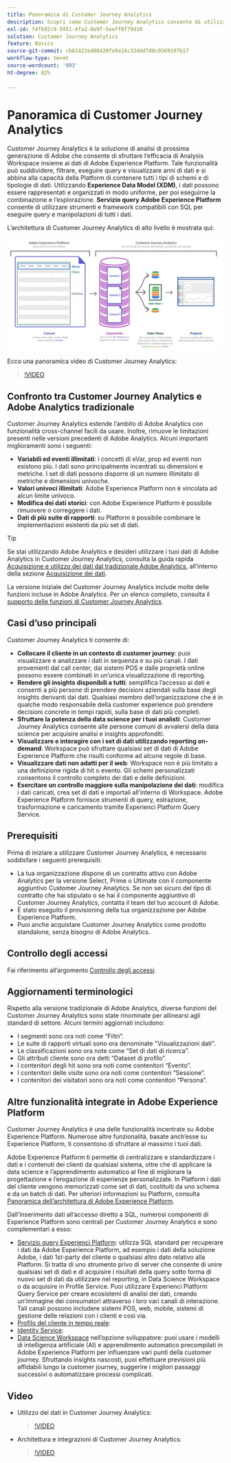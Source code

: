 ```yaml
---
title: Panoramica di Customer Journey Analytics
description: Scopri come Customer Journey Analytics consente di utilizzare Analysis Workspace con i dati da Experience Platform.
exl-id: f4f692c9-5951-4fa2-8e9f-5eeff0f79d10
solution: Customer Journey Analytics
feature: Basics
source-git-commit: cb81422ed08420fe9a16c32ddd748c9569197b17
workflow-type: tm+mt
source-wordcount: '993'
ht-degree: 82%

---
```


# Panoramica di Customer Journey Analytics

Customer Journey Analytics è la soluzione di analisi di prossima generazione di Adobe che consente di sfruttare l’efficacia di Analysis Workspace insieme ai dati di Adobe Experience Platform. Tale funzionalità può suddividere, filtrare, eseguire query e visualizzare anni di dati e si abbina alla capacità della Platform di contenere tutti i tipi di schemi e di tipologie di dati. Utilizzando **Experience Data Model (XDM)**, i dati possono essere rappresentati e organizzati in modo uniforme, per poi eseguirne la combinazione e l’esplorazione. **Servizio query Adobe Experience Platform** consente di utilizzare strumenti e framework compatibili con SQL per eseguire query e manipolazioni di tutti i dati.

L’architettura di Customer Journey Analytics di alto livello è mostrata qui:

![architettura](assets/cja-architecture.png)

Ecco una panoramica video di Customer Journey Analytics:

>[!VIDEO](https://video.tv.adobe.com/v/30090/?quality=12)

## Confronto tra Customer Journey Analytics e Adobe Analytics tradizionale

Customer Journey Analytics estende l’ambito di Adobe Analytics con funzionalità cross-channel facili da usare. Inoltre, rimuove le limitazioni presenti nelle versioni precedenti di Adobe Analytics. Alcuni importanti miglioramenti sono i seguenti:

* **Variabili ed eventi illimitati**: i concetti di eVar, prop ed eventi non esistono più. I dati sono principalmente incentrati su dimensioni e metriche. I set di dati possono disporre di un numero illimitato di metriche e dimensioni univoche.
* **Valori univoci illimitati**: Adobe Experience Platform non è vincolata ad alcun limite univoco.
* **Modifica dei dati storici**: con Adobe Experience Platform è possibile rimuovere o correggere i dati.
* **Dati di più suite di rapporti**: su Platform è possibile combinare le implementazioni esistenti da più set di dati.

>[!TIP]
>
>Se stai utilizzando Adobe Analytics e desideri utilizzare i tuoi dati di Adobe Analytics in Customer Journey Analytics, consulta la guida rapida [Acquisizione e utilizzo dei dati dal tradizionale Adobe Analytics](../data-ingestion/analytics.md), all’interno della sezione [Acquisizione dei dati](../data-ingestion/data-ingestion.md).

La versione iniziale del Customer Journey Analytics include molte delle funzioni incluse in Adobe Analytics. Per un elenco completo, consulta il [supporto delle funzioni di Customer Journey Analytics](/help/getting-started/aa-vs-cja/cja-aa.md).

## Casi d’uso principali

Customer Journey Analytics ti consente di:

* **Collocare il cliente in un contesto di customer journey**: puoi visualizzare e analizzare i dati in sequenza e su più canali. I dati provenienti dal call center, dai sistemi POS e dalle proprietà online possono essere combinati in un’unica visualizzazione di reporting.
* **Rendere gli insights disponibili a tutti**: semplifica l’accesso ai dati e consenti a più persone di prendere decisioni aziendali sulla base degli insights derivanti dai dati. Qualsiasi membro dell’organizzazione che è in qualche modo responsabile della customer experience può prendere decisioni concrete in tempi rapidi, sulla base di dati più completi.
* **Sfruttare la potenza della data science per i tuoi analisti**: Customer Journey Analytics consente alle persone comuni di avvalersi della data science per acquisire analisi e insights approfonditi.
* **Visualizzare e interagire con i set di dati utilizzando reporting on-demand**: Workspace può sfruttare qualsiasi set di dati di Adobe Experience Platform che risulti conforme ad alcune regole di base.
* **Visualizzare dati non adatti per il web**: Workspace non è più limitato a una definizione rigida di hit o evento. Gli schemi personalizzati consentono il controllo completo dei dati e delle definizioni.
* **Esercitare un controllo maggiore sulla manipolazione dei dati**: modifica i dati caricati, crea set di dati e importali all’interno di Workspace. Adobe Experience Platform fornisce strumenti di query, estrazione, trasformazione e caricamento tramite Experienci Platform Query Service.

## Prerequisiti

Prima di iniziare a utilizzare Customer Journey Analytics, è necessario soddisfare i seguenti prerequisiti:

* La tua organizzazione dispone di un contratto attivo con Adobe Analytics per la versione Select, Prime o Ultimate con il componente aggiuntivo Customer Journey Analytics. Se non sei sicuro del tipo di contratto che hai stipulato o se hai il componente aggiuntivo di Customer Journey Analytics, contatta il team del tuo account di Adobe.
* È stato eseguito il provisioning della tua organizzazione per Adobe Experience Platform.
* Puoi anche acquistare Customer Journey Analytics come prodotto standalone, senza bisogno di Adobe Analytics.

## Controllo degli accessi

Fai riferimento all’argomento [Controllo degli accessi](/help/admin/cja-access-control.md).

## Aggiornamenti terminologici

Rispetto alla versione tradizionale di Adobe Analytics, diverse funzioni del Customer Journey Analytics sono state rinominate per allinearsi agli standard di settore. Alcuni termini aggiornati includono:

* I segmenti sono ora noti come “Filtri”.
* Le suite di rapporti virtuali sono ora denominate &quot;Visualizzazioni dati&quot;.
* Le classificazioni sono ora note come “Set di dati di ricerca”.
* Gli attributi cliente sono ora detti “Dataset di profilo”.
* I contenitori degli hit sono ora noti come contenitori “Evento”.
* I contenitori delle visite sono ora noti come contenitori “Sessione”.
* I contenitori dei visitatori sono ora noti come contenitori “Persona”.

## Altre funzionalità integrate in Adobe Experience Platform

Customer Journey Analytics è una delle funzionalità incentrate su Adobe Experience Platform. Numerose altre funzionalità, basate anch’esse su Experience Platform, ti consentono di sfruttare al massimo i tuoi dati.

Adobe Experience Platform ti permette di centralizzare e standardizzare i dati e i contenuti dei clienti da qualsiasi sistema, oltre che di applicare la data science e l’apprendimento automatico al fine di migliorare la progettazione e l’erogazione di esperienze personalizzate. In Platform i dati del cliente vengono memorizzati come set di dati, costituiti da uno schema e da un batch di dati. Per ulteriori informazioni su Platform, consulta [Panoramica dell’architettura di Adobe Experience Platform](https://experienceleague.adobe.com/docs/platform-learn/tutorials/intro-to-platform/basic-architecture.html?lang=it).

Dall’inserimento dati all’accesso diretto a SQL, numerosi componenti di Experience Platform sono centrali per Customer Journey Analytics e sono complementari a esso:

* [Servizio query Experienci Platform](https://experienceleague.adobe.com/docs/experience-platform/query/home.html?lang=it): utilizza SQL standard per recuperare i dati da Adobe Experience Platform, ad esempio i dati della soluzione Adobe, i dati 1st-party del cliente o qualsiasi altro dato relativo alla Platform. Si tratta di uno strumento privo di server che consente di unire qualsiasi set di dati e di acquisire i risultati della query sotto forma di nuovo set di dati da utilizzare nel reporting, in Data Science Workspace o da acquisire in Profile Service. Puoi utilizzare Experienci Platform Query Service per creare ecosistemi di analisi dei dati, creando un’immagine dei consumatori attraverso i loro vari canali di interazione. Tali canali possono includere sistemi POS, web, mobile, sistemi di gestione delle relazioni con i clienti e così via.
* [Profilo del cliente in tempo reale](https://experienceleague.adobe.com/docs/experience-platform/profile/home.html?lang=it):
* [Identity Service](https://experienceleague.adobe.com/docs/experience-platform/identity/home.html?lang=it):
* [Data Science Workspace](https://experienceleague.adobe.com/docs/experience-platform/data-science-workspace/home.html?lang=it) nell’opzione sviluppatore: puoi usare i modelli di intelligenza artificiale (AI) e apprendimento automatico precompilati in Adobe Experience Platform per influenzare vari punti della customer journey. Sfruttando insights nascosti, puoi effettuare previsioni più affidabili lungo la customer journey, suggerire i migliori passaggi successivi o automatizzare processi complicati.

## Video

* Utilizzo dei dati in Customer Journey Analytics:

  >[!VIDEO](https://video.tv.adobe.com/v/32112/?quality=12)

* Architettura e integrazioni di Customer Journey Analytics:

  >[!VIDEO](https://video.tv.adobe.com/v/32483/?quality=12)

